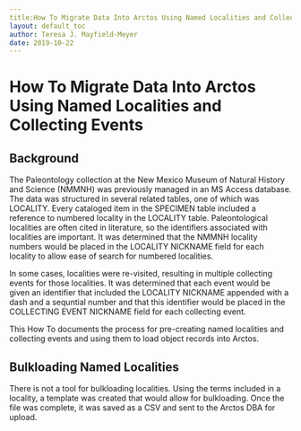 ```yaml
---
title:How To Migrate Data Into Arctos Using Named Localities and Collecting Events
layout: default_toc
author: Teresa J. Mayfield-Meyer
date: 2019-10-22
---
```

# How To Migrate Data Into Arctos Using Named Localities and Collecting Events

## Background

The Paleontology collection at the New Mexico Museum of Natural History and Science (NMMNH) was previously managed in an MS Access database. The data was structured in several related tables, one of which was LOCALITY. Every cataloged item in the SPECIMEN table included a reference to numbered locality in the LOCALITY table. Paleontological localities are often cited in literature, so the identifiers associated with localities are important. It was determined that the NMMNH locality numbers would be placed in the LOCALITY NICKNAME field for each locality to allow ease of search for numbered localities.

In some cases, localities were re-visited, resulting in multiple collecting events for those localities. It was determined that each event would be given an identifier that included the LOCALITY NICKNAME appended with a dash and a sequntial number and that this identifier would be placed in the COLLECTING EVENT NICKNAME field for each collecting event.

This How To documents the process for pre-creating named localities and collecting events and using them to load object records into Arctos.

## Bulkloading Named Localities

There is not a tool for bulkloading localities. Using the terms included in a locality, a template was created that would allow for bulkloading. Once the file was complete, it was saved as a CSV and sent to the Arctos DBA for upload.

